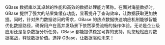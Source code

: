 GBase 数据库以其卓越的性能和高效的数据处理能力著称。在面对海量数据时，GBase 提供了强大的结果集缓存功能，显著提升了查询效率，让数据获取更加快捷。同时，针对热门数据访问的需求，GBase 的热点数据快速响应机制能够智能优化数据路径，确保用户在高并发场景下依然享受流畅的操作体验。无论是企业级应用还是复杂数据分析任务，GBase 都能提供稳定可靠的支持，助您轻松应对数据挑战，释放数据价值。选择 GBase，让数据驱动未来！